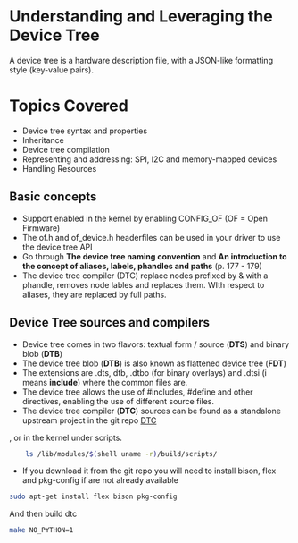 # Understanding and Leveraging the Device Tree

A device tree is a hardware description file, with a JSON-like formatting style (key-value pairs).

# Topics Covered

- Device tree syntax and properties
- Inheritance
- Device tree compilation
- Representing and addressing: SPI, I2C and memory-mapped devices
- Handling Resources


## Basic concepts

- Support enabled in the kernel by enabling CONFIG_OF (OF = Open Firmware)
- The of.h and of_device.h headerfiles can be used in your driver to use the device tree API
- Go through __The device tree naming convention__ and __An introduction to the concept of aliases, labels, phandles and paths__ (p. 177 - 179)
- The device tree compiler (DTC) replace nodes prefixed by & with a phandle, removes node lables and replaces them. WIth respect to aliases, they are replaced by full paths.

## Device Tree sources and compilers

- Device tree comes in two flavors: textual form / source (__DTS__) and binary blob (__DTB__)
- The device tree blob (__DTB__) is also known as flattened device tree (__FDT__)
- The extensions are .dts, dtb, .dtbo (for binary overlays) and .dtsi (i means __include__) where the common files are.
- The device tree allows the use of #includes, #define and other directives, enabling the use of different source files.
- The device tree compiler (__DTC__) sources can be found as a standalone upstream project in the git repo
[DTC ](https://git.kernel.org/pub/scm/utils/dtc/dtc.git/)

, or in the kernel under scripts.
```bash
    ls /lib/modules/$(shell uname -r)/build/scripts/
```

- If you download it from the git repo you will need to install bison, flex and pkg-config if are not already available

```bash
sudo apt-get install flex bison pkg-config
```

And then build dtc
```bash
make NO_PYTHON=1
``````